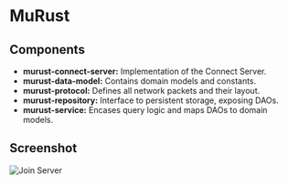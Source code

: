 # MuRust

## Components

- **murust-connect-server:** Implementation of the Connect Server.
- **murust-data-model:** Contains domain models and constants.
- **murust-protocol:** Defines all network packets and their layout.
- **murust-repository:** Interface to persistent storage, exposing DAOs.
- **murust-service:** Encases query logic and maps DAOs to domain models.

## Screenshot

![Join Server](https://i.imgur.com/7aZcWDH.png)
